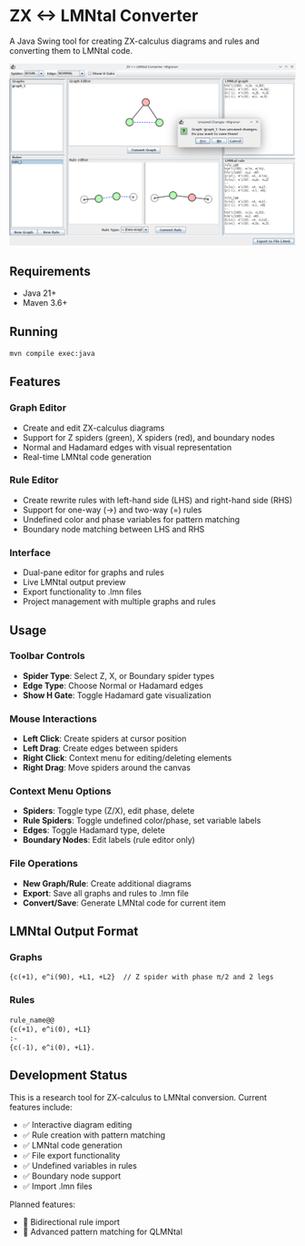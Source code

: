 # ZX <-> LMNtal Converter

A Java Swing tool for creating ZX-calculus diagrams and rules and converting them to LMNtal code.

![example](zx<->lmn.png)

## Requirements

- Java 21+
- Maven 3.6+

## Running

```bash
mvn compile exec:java
```

## Features

### Graph Editor
- Create and edit ZX-calculus diagrams
- Support for Z spiders (green), X spiders (red), and boundary nodes
- Normal and Hadamard edges with visual representation
- Real-time LMNtal code generation

### Rule Editor
- Create rewrite rules with left-hand side (LHS) and right-hand side (RHS)
- Support for one-way (→) and two-way (=) rules
- Undefined color and phase variables for pattern matching
- Boundary node matching between LHS and RHS

### Interface
- Dual-pane editor for graphs and rules
- Live LMNtal output preview
- Export functionality to .lmn files
- Project management with multiple graphs and rules

## Usage

### Toolbar Controls
- **Spider Type**: Select Z, X, or Boundary spider types
- **Edge Type**: Choose Normal or Hadamard edges
- **Show H Gate**: Toggle Hadamard gate visualization

### Mouse Interactions
- **Left Click**: Create spiders at cursor position
- **Left Drag**: Create edges between spiders
- **Right Click**: Context menu for editing/deleting elements
- **Right Drag**: Move spiders around the canvas

### Context Menu Options
- **Spiders**: Toggle type (Z/X), edit phase, delete
- **Rule Spiders**: Toggle undefined color/phase, set variable labels
- **Edges**: Toggle Hadamard type, delete
- **Boundary Nodes**: Edit labels (rule editor only)

### File Operations
- **New Graph/Rule**: Create additional diagrams
- **Export**: Save all graphs and rules to .lmn file
- **Convert/Save**: Generate LMNtal code for current item

## LMNtal Output Format

### Graphs
```
{c(+1), e^i(90), +L1, +L2}  // Z spider with phase π/2 and 2 legs
```

### Rules
```
rule_name@@
{c(+1), e^i(0), +L1}
:-
{c(-1), e^i(0), +L1}.
```

## Development Status

This is a research tool for ZX-calculus to LMNtal conversion. Current features include:
- ✅ Interactive diagram editing
- ✅ Rule creation with pattern matching
- ✅ LMNtal code generation
- ✅ File export functionality
- ✅ Undefined variables in rules
- ✅ Boundary node support
- ✅ Import .lmn files

Planned features:
- 🔄 Bidirectional rule import
- 🔄 Advanced pattern matching for QLMNtal
